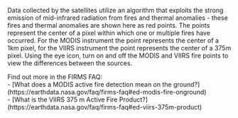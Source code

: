 <p>Data collected by the satellites utilize an algorithm that exploits the strong emission of mid-infrared radiation from fires and thermal anomalies - these fires and thermal anomalies are shown here as red points.  The points represent the center of a pixel within which one or multiple fires have occurred. For the MODIS instrument the point represents the center of a 1km pixel, for the VIIRS instrument the point represents the center of a 375m pixel. Using the eye icon, turn on and off the MODIS and VIIRS fire points to view the differences between the sources.
</p>
Find out more in the FIRMS FAQ:<br>
- [What does a MODIS active fire detection mean on the ground?](https://earthdata.nasa.gov/faq/firms-faq#ed-modis-fire-onground)<br>
- [What is the VIIRS 375 m Active Fire Product?](https://earthdata.nasa.gov/faq/firms-faq#ed-viirs-375m-product)
